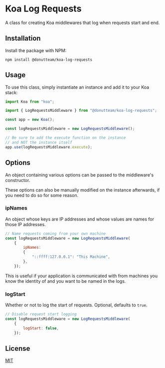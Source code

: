 # Koa Log Requests
A class for creating Koa middlewares that log when requests start and end.

## Installation
Install the package with NPM:

```
npm install @donutteam/koa-log-requests
```

## Usage
To use this class, simply instantiate an instance and add it to your Koa stack:

```js
import Koa from "koa";

import { LogRequestsMiddleware } from "@donutteam/koa-log-requests";

const app = new Koa();

const logRequestsMiddleware = new LogRequestsMiddleware();

// Be sure to add the execute function on the instance
// and NOT the instance itself
app.use(logRequestsMiddleware.execute);
```

## Options
An object containing various options can be passed to the middleware's constructor.

These options can also be manually modified on the instance afterwards, if you need to do so for some reason.

### ipNames
An object whose keys are IP addresses and whose values are names for those IP addresses.

```js
// Name requests coming from your own machine
const logRequestsMiddleware = new LogRequestsMiddleware(
	{
		ipNames:
		{
			"::ffff:127.0.0.1": "This Machine",
		},
	});
```

This is useful if your application is communicated with from machines you know the identity of and you want to be named in the logs.

### logStart
Whether or not to log the start of requests. Optional, defaults to `true`.

```js
// Disable request start logging
const logRequestsMiddleware = new LogRequestsMiddleware(
	{
		logStart: false,
	});
```

## License
[MIT](https://github.com/donutteam/koa-log-requests/blob/main/LICENSE.md)